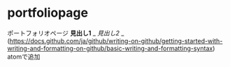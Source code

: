 # portfoliopage
ポートフォリオページ
__見出し1__
_ _見出し2_ _
(https://docs.github.com/ja/github/writing-on-github/getting-started-with-writing-and-formatting-on-github/basic-writing-and-formatting-syntax)
atomで追加
